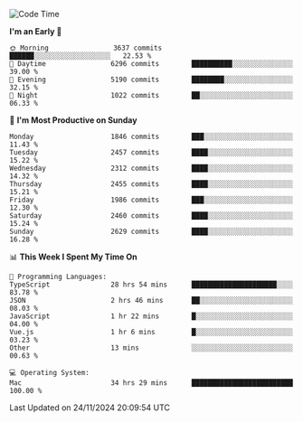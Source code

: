 <!--START_SECTION:waka-->
![Code Time](http://img.shields.io/badge/Code%20Time-4%2C563%20hrs%206%20mins-blue)

**I'm an Early 🐤** 

```text
🌞 Morning                3637 commits        ██████░░░░░░░░░░░░░░░░░░░   22.53 % 
🌆 Daytime                6296 commits        ██████████░░░░░░░░░░░░░░░   39.00 % 
🌃 Evening                5190 commits        ████████░░░░░░░░░░░░░░░░░   32.15 % 
🌙 Night                  1022 commits        ██░░░░░░░░░░░░░░░░░░░░░░░   06.33 % 
```
📅 **I'm Most Productive on Sunday** 

```text
Monday                   1846 commits        ███░░░░░░░░░░░░░░░░░░░░░░   11.43 % 
Tuesday                  2457 commits        ████░░░░░░░░░░░░░░░░░░░░░   15.22 % 
Wednesday                2312 commits        ████░░░░░░░░░░░░░░░░░░░░░   14.32 % 
Thursday                 2455 commits        ████░░░░░░░░░░░░░░░░░░░░░   15.21 % 
Friday                   1986 commits        ███░░░░░░░░░░░░░░░░░░░░░░   12.30 % 
Saturday                 2460 commits        ████░░░░░░░░░░░░░░░░░░░░░   15.24 % 
Sunday                   2629 commits        ████░░░░░░░░░░░░░░░░░░░░░   16.28 % 
```


📊 **This Week I Spent My Time On** 

```text
💬 Programming Languages: 
TypeScript               28 hrs 54 mins      █████████████████████░░░░   83.78 % 
JSON                     2 hrs 46 mins       ██░░░░░░░░░░░░░░░░░░░░░░░   08.03 % 
JavaScript               1 hr 22 mins        █░░░░░░░░░░░░░░░░░░░░░░░░   04.00 % 
Vue.js                   1 hr 6 mins         █░░░░░░░░░░░░░░░░░░░░░░░░   03.23 % 
Other                    13 mins             ░░░░░░░░░░░░░░░░░░░░░░░░░   00.63 % 

💻 Operating System: 
Mac                      34 hrs 29 mins      █████████████████████████   100.00 % 
```


 Last Updated on 24/11/2024 20:09:54 UTC
<!--END_SECTION:waka-->

